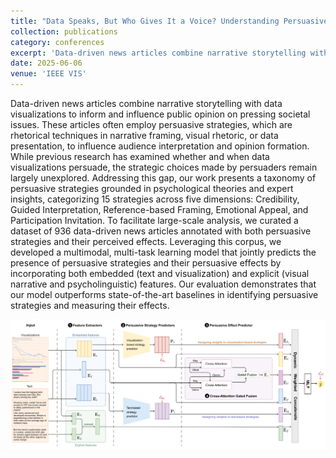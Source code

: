```yaml
---
title: "Data Speaks, But Who Gives It a Voice? Understanding Persuasive Strategies in Data-Driven News Articles"
collection: publications
category: conferences
excerpt: 'Data-driven news articles combine narrative storytelling with data visualizations to inform and influence public opinion on pressing societal issues. These articles often employ persuasive strategies, which are rhetorical techniques in narrative framing, visual rhetoric, or data presentation, to influence audience interpretation and opinion formation. While previous research has examined whether and when data visualizations persuade, the strategic choices made by persuaders remain largely unexplored. Addressing this gap, our work presents a taxonomy of persuasive strategies grounded in psychological theories and expert insights, categorizing 15 strategies across five dimensions: Credibility, Guided Interpretation, Reference-based Framing, Emotional Appeal, and Participation Invitation. To facilitate large-scale analysis, we curated a dataset of 936 data-driven news articles annotated with both persuasive strategies and their perceived effects. Leveraging this corpus, we developed a multimodal, multi-task learning model that jointly predicts the presence of persuasive strategies and their persuasive effects by incorporating both embedded (text and visualization) and explicit (visual narrative and psycholinguistic) features. Our evaluation demonstrates that our model outperforms state-of-the-art baselines in identifying persuasive strategies and measuring their effects.'
date: 2025-06-06
venue: 'IEEE VIS'
---
```


Data-driven news articles combine narrative storytelling with data visualizations to inform and influence public opinion on pressing societal issues. These articles often employ persuasive strategies, which are rhetorical techniques in narrative framing, visual rhetoric, or data presentation, to influence audience interpretation and opinion formation. While previous research has examined whether and when data visualizations persuade, the strategic choices made by persuaders remain largely unexplored. Addressing this gap, our work presents a taxonomy of persuasive strategies grounded in psychological theories and expert insights, categorizing 15 strategies across five dimensions: Credibility, Guided Interpretation, Reference-based Framing, Emotional Appeal, and Participation Invitation. To facilitate large-scale analysis, we curated a dataset of 936 data-driven news articles annotated with both persuasive strategies and their perceived effects. Leveraging this corpus, we developed a multimodal, multi-task learning model that jointly predicts the presence of persuasive strategies and their persuasive effects by incorporating both embedded (text and visualization) and explicit (visual narrative and psycholinguistic) features. Our evaluation demonstrates that our model outperforms state-of-the-art baselines in identifying persuasive strategies and measuring their effects.

![image](vis.png)
